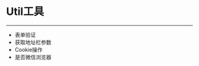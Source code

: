 # Util工具
-----------------------------------------------------------------------------

- 表单验证
- 获取地址栏参数
- Cookie操作
- 是否微信浏览器
